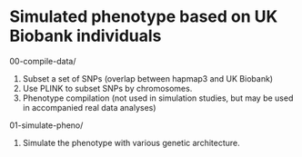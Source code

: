 # Simulated phenotype based on UK Biobank individuals

00-compile-data/

1. Subset a set of SNPs (overlap between hapmap3 and UK Biobank)
2. Use PLINK to subset SNPs by chromosomes.
3. Phenotype compilation (not used in simulation studies, but may be used in accompanied real data analyses)

01-simulate-pheno/
1. Simulate the phenotype with various genetic architecture.
